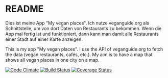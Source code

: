 README
==========

Dies ist meine App "My vegan places". Ich nutze veganguide.org als Schnittstelle, um von dort Daten von Restaurants zu bekommen. Wenn die App mal fertig ist und funktioniert, dann kann man damit alle Restaurants einer Stadt auf einer Karte anzeigen.

This is my app "My vegan places". I use the API of veganguide.org to fetch the data (vegan restaurants, cafés, etc.).
My aim is to have a map that shows all vegan places in one city on a map.

[![Code Climate](https://codeclimate.com/github/erdnusskeks/veganapp.png)](https://codeclimate.com/github/erdnusskeks/veganapp)
[![Build Status](https://travis-ci.org/erdnusskeks/veganapp.png?branch=master)](https://travis-ci.org/erdnusskeks/veganapp)
[![Coverage Status](https://coveralls.io/repos/erdnusskeks/veganapp/badge.png)](https://coveralls.io/r/erdnusskeks/veganapp)
